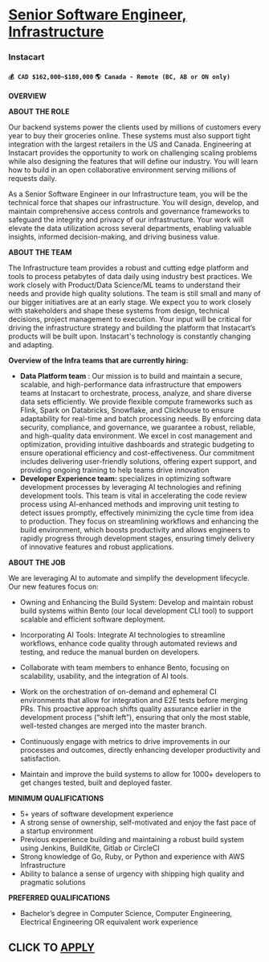 # [Senior Software Engineer, Infrastructure](https://www.remotewlb.com/apply/senior-software-engineer-infrastructure-112999)  
### Instacart  
#### `💰 CAD $162,000~$180,000` `🌎 Canada - Remote (BC, AB or ON only)`  

**OVERVIEW**

**ABOUT THE ROLE**

Our backend systems power the clients used by millions of customers every year to buy their groceries online. These systems must also support tight integration with the largest retailers in the US and Canada. Engineering at Instacart provides the opportunity to work on challenging scaling problems while also designing the features that will define our industry. You will learn how to build in an open collaborative environment serving millions of requests daily.

As a Senior Software Engineer in our Infrastructure team, you will be the technical force that shapes our infrastructure. You will design, develop, and maintain comprehensive access controls and governance frameworks to safeguard the integrity and privacy of our infrastructure. Your work will elevate the data utilization across several departments, enabling valuable insights, informed decision-making, and driving business value.

**ABOUT THE TEAM**

The Infrastructure team provides a robust and cutting edge platform and tools to process petabytes of data daily using industry best practices. We work closely with Product/Data Science/ML teams to understand their needs and provide high quality solutions. The team is still small and many of our bigger initiatives are at an early stage. We expect you to work closely with stakeholders and shape these systems from design, technical decisions, project management to execution. Your input will be critical for driving the infrastructure strategy and building the platform that Instacart’s products will be built upon. Instacart's technology is constantly changing and adapting.

**Overview of the Infra teams that are currently hiring:**

  * **Data Platform team** : Our mission is to build and maintain a secure, scalable, and high-performance data infrastructure that empowers teams at Instacart to orchestrate, process, analyze, and share diverse data sets efficiently. We provide flexible compute frameworks such as Flink, Spark on Databricks, Snowflake, and Clickhouse to ensure adaptability for real-time and batch processing needs. By enforcing data security, compliance, and governance, we guarantee a robust, reliable, and high-quality data environment. We excel in cost management and optimization, providing intuitive dashboards and strategic budgeting to ensure operational efficiency and cost-effectiveness. Our commitment includes delivering user-friendly solutions, offering expert support, and providing ongoing training to help teams drive innovation
  * **Developer Experience team:** specializes in optimizing software development processes by leveraging AI technologies and refining development tools. This team is vital in accelerating the code review process using AI-enhanced methods and improving unit testing to detect issues promptly, effectively minimizing the cycle time from idea to production. They focus on streamlining workflows and enhancing the build environment, which boosts productivity and allows engineers to rapidly progress through development stages, ensuring timely delivery of innovative features and robust applications.

**ABOUT THE JOB**

We are leveraging AI to automate and simplify the development lifecycle. Our new features focus on:

  * Owning and Enhancing the Build System: Develop and maintain robust build systems within Bento (our local development CLI tool) to support scalable and efficient software deployment.
  * Incorporating AI Tools: Integrate AI technologies to streamline workflows, enhance code quality through automated reviews and testing, and reduce the manual burden on developers.

  * Collaborate with team members to enhance Bento, focusing on scalability, usability, and the integration of AI tools.
  * Work on the orchestration of on-demand and ephemeral CI environments that allow for integration and E2E tests before merging PRs. This proactive approach shifts quality assurance earlier in the development process (“shift left”), ensuring that only the most stable, well-tested changes are merged into the master branch.
  * Continuously engage with metrics to drive improvements in our processes and outcomes, directly enhancing developer productivity and satisfaction.
  * Maintain and improve the build systems to allow for 1000+ developers to get changes tested, built and deployed faster.

**MINIMUM QUALIFICATIONS**

  * 5+ years of software development experience
  * A strong sense of ownership, self-motivated and enjoy the fast pace of a startup environment
  * Previous experience building and maintaining a robust build system using Jenkins, BuildKite, Gitlab or CircleCI
  * Strong knowledge of Go, Ruby, or Python and experience with AWS Infrastructure 
  * Ability to balance a sense of urgency with shipping high quality and pragmatic solutions

**PREFERRED QUALIFICATIONS**

  * Bachelor’s degree in Computer Science, Computer Engineering, Electrical Engineering OR equivalent work experience

  
## CLICK TO [APPLY](https://www.remotewlb.com/apply/senior-software-engineer-infrastructure-112999)

